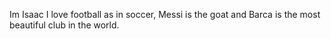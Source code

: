 Im Isaac I love football as in soccer, Messi is the goat and Barca is the most beautiful club in the world.

